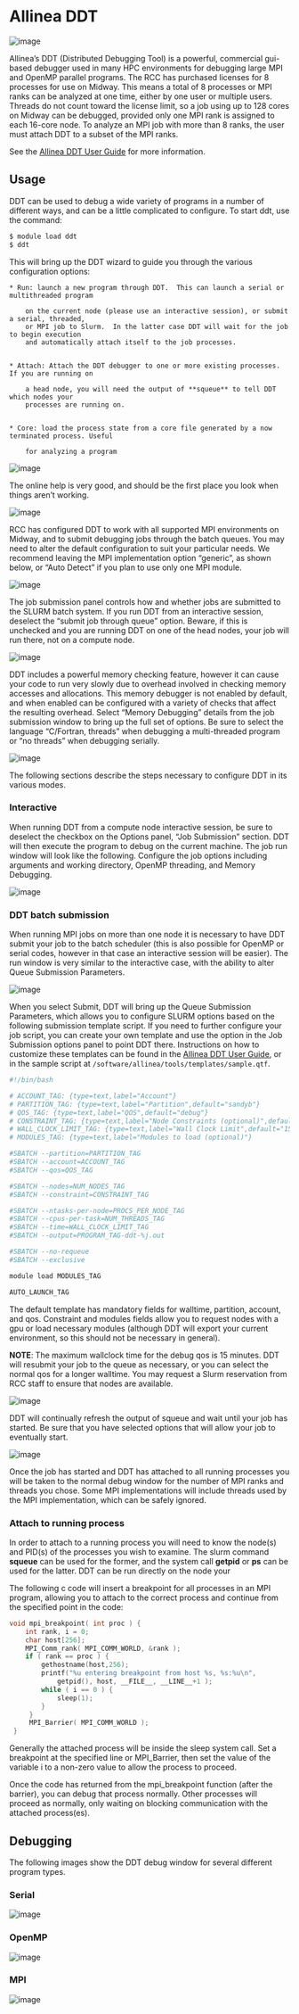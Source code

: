 # Allinea DDT



![image](./images/ddt.png)

Allinea’s DDT (Distributed Debugging Tool) is a powerful, commercial gui-based debugger used
in many HPC environments for debugging large MPI and OpenMP parallel programs.  The RCC has
purchased licenses for 8 processes for use on Midway.  This means a total of 8 processes or
MPI ranks can be analyzed at one time, either by one user or multiple users. Threads do not
count toward the license limit, so a job using up to 128 cores on Midway can be debugged,
provided only one MPI rank is assigned to each 16-core node.  To analyze an MPI job with more
than 8 ranks, the user must attach DDT to a subset of the MPI ranks.

See the [Allinea DDT User Guide](http://content.allinea.com/downloads/userguide.pdf)
for more information.

## Usage

DDT can be used to debug a wide variety of programs in a number of different ways, and can be
a little complicated to configure.  To start ddt, use the command:

```bash
$ module load ddt
$ ddt
```

This will bring up the DDT wizard to guide you through the various configuration options:

    
    * Run: launch a new program through DDT.  This can launch a serial or multithreaded program

        on the current node (please use an interactive session), or submit a serial, threaded,
        or MPI job to Slurm.  In the latter case DDT will wait for the job to begin execution
        and automatically attach itself to the job processes.


    * Attach: Attach the DDT debugger to one or more existing processes.  If you are running on

        a head node, you will need the output of **squeue** to tell DDT which nodes your
        processes are running on.


    * Core: load the process state from a core file generated by a now terminated process. Useful

        for analyzing a program



![image](./images/wizard.png)

The online help is very good, and should be the first place you look when things aren’t
working.



![image](./images/ddt_help.png)

RCC has configured DDT to work with all supported MPI environments on Midway, and to
submit debugging jobs through the batch queues.  You may need to alter the default
configuration to suit your particular needs.  We recommend leaving the MPI implementation
option “generic”, as shown below, or “Auto Detect” if you plan to use only one MPI
module.



![image](./images/options_system.png)

The job submission panel controls how and whether jobs are submitted to the SLURM
batch system.  If you run DDT from an interactive session, deselect the “submit job
through queue” option.  Beware, if this is unchecked and you are running DDT on
one of the head nodes, your job will run there, not on a compute node.



![image](./images/options_jobsubmission.png)

DDT includes a powerful memory checking feature, however it can cause your code to run
very slowly due to overhead involved in checking memory accesses and allocations.
This memory debugger is not enabled by default, and when enabled can be configured with a
variety of checks that affect the resulting overhead.  Select “Memory Debugging” details
from the job submission window to bring up the full set of options.  Be sure to select the
language  “C/Fortran, threads” when debugging a multi-threaded program or “no threads” when
debugging serially.



![image](./images/options_memory.png)

The following sections describe the steps necessary to configure DDT in its various modes.

### Interactive

When running DDT from a compute node interactive session, be sure to deselect the checkbox
on the Options panel, “Job Submission” section.  DDT will then execute the program to debug
on the current machine.  The job run window will look like the following.  Configure the
job options including arguments and working directory, OpenMP threading, and Memory Debugging.



![image](./images/run_serial.png)

### DDT batch submission

When running MPI jobs on more than one node it is necessary to have DDT submit your job
to the batch scheduler (this is also possible for OpenMP or serial codes, however in that
case an interactive session will be easier).  The run window is very similar to the
interactive case, with the ability to alter Queue Submission Parameters.



![image](./images/run_slurm.png)

When you select Submit, DDT will bring up the Queue Submission Parameters, which allows
you to configure SLURM options based on the following submission template script.  If you
need to further configure your job script, you can create your own template and use the
option in the Job Submission options panel to point DDT there.  Instructions on how to
customize these templates can be found in the  [Allinea DDT User Guide](http://content.allinea.com/downloads/userguide.pdf), or in the sample script at `/software/allinea/tools/templates/sample.qtf`.

```bash
#!/bin/bash

# ACCOUNT_TAG: {type=text,label="Account"}
# PARTITION_TAG: {type=text,label="Partition",default="sandyb"}
# QOS_TAG: {type=text,label="QOS",default="debug"}
# CONSTRAINT_TAG: {type=text,label="Node Constraints (optional)",default="ib"}
# WALL_CLOCK_LIMIT_TAG: {type=text,label="Wall Clock Limit",default="15:00",mask="09:09"}
# MODULES_TAG: {type=text,label="Modules to load (optional)"}

#SBATCH --partition=PARTITION_TAG
#SBATCH --account=ACCOUNT_TAG
#SBATCH --qos=QOS_TAG

#SBATCH --nodes=NUM_NODES_TAG
#SBATCH --constraint=CONSTRAINT_TAG

#SBATCH --ntasks-per-node=PROCS_PER_NODE_TAG
#SBATCH --cpus-per-task=NUM_THREADS_TAG
#SBATCH --time=WALL_CLOCK_LIMIT_TAG
#SBATCH --output=PROGRAM_TAG-ddt-%j.out

#SBATCH --no-requeue
#SBATCH --exclusive

module load MODULES_TAG

AUTO_LAUNCH_TAG
```

The default template has mandatory fields for walltime, partition, account, and qos.
Constraint and modules fields allow you to request nodes with a gpu or load necessary
modules (although DDT will export your current environment, so this should not be necessary
in general).

**NOTE**: The maximum wallclock time for the debug qos is 15 minutes.  DDT will resubmit your
job to the queue as necessary, or you can select the normal qos for a longer walltime.
You may request a Slurm reservation from RCC staff to ensure that nodes are available.



![image](./images/slurm_queue_parameters.png)

DDT will continually refresh the output of squeue and wait until your job has started.  Be
sure that you have selected options that will allow your job to eventually start.



![image](./images/slurm_queue.png)

Once the job has started and DDT has attached to all running processes you will be taken
to the normal debug window for the number of MPI ranks and threads you chose.  Some MPI
implementations will include threads used by the MPI implementation, which can be safely
ignored.

### Attach to running process

In order to attach to a running process you will need to know the node(s) and PID(s) of
the processes you wish to examine.  The slurm command **squeue** can be used for
the former, and the system call **getpid** or **ps** can be used for the
latter.  DDT can be run directly on the node your

The following c code will insert a breakpoint for all processes in an MPI program, allowing
you to attach to the correct process and continue from the specified point in the code:

```c
void mpi_breakpoint( int proc ) {
    int rank, i = 0;
    char host[256];
    MPI_Comm_rank( MPI_COMM_WORLD, &rank );
    if ( rank == proc ) {
        gethostname(host,256);
        printf("%u entering breakpoint from host %s, %s:%u\n",
            getpid(), host, __FILE__, __LINE__+1 );
        while ( i == 0 ) {
            sleep(1);
        }
     }
     MPI_Barrier( MPI_COMM_WORLD );
 }
```

Generally the attached process will be inside the sleep system call.  Set a breakpoint
at the specified line or MPI_Barrier, then set the value of the variable i to a
non-zero value to allow the process to proceed.

Once the code has returned from the mpi_breakpoint function (after the barrier), you can
debug that process normally.  Other processes will proceed as normally, only waiting on
blocking communication with the attached process(es).

## Debugging

The following images show the DDT debug window for several different program types.

### Serial



![image](./images/debug_serial.png)

### OpenMP



![image](./images/debug_openmp.png)

### MPI



![image](./images/debug_mpi.png)
